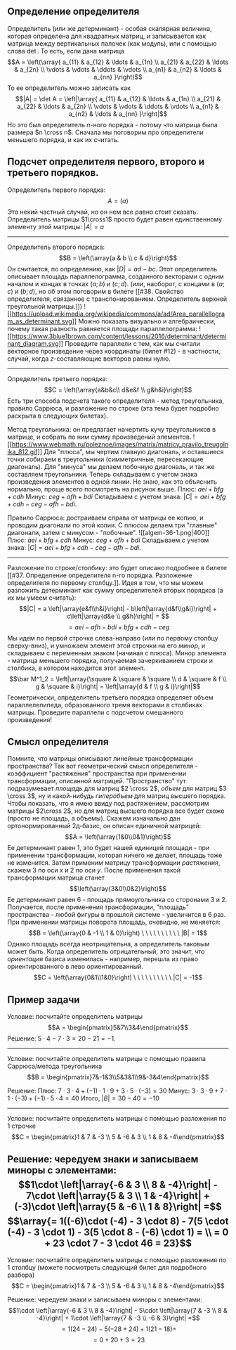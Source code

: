 ## Определение определителя
Определитель (или же детерминант) - особая скалярная величина, которая определена для квадратных матриц, и записывается как матрица между вертикальных палочек (как модуль), или с помощью слова $\det$.
То есть, если дана матрица $$A = \left(\array{
a_{11} & a_{12} & \ldots & a_{1n} \\ 
a_{21} & a_{22} & \ldots & a_{2n} \\ 
\vdots & \vdots & \ddots & \vdots \\ 
a_{n1} & a_{n2} & \ldots & a_{nn}
}\right)$$
То ее определитель можно записать как $$|A| = \det A = \left|\array{
a_{11} & a_{12} & \ldots & a_{1n} \\ 
a_{21} & a_{22} & \ldots & a_{2n} \\ 
\vdots & \vdots & \ddots & \vdots \\ 
a_{n1} & a_{n2} & \ldots & a_{nn}
}\right|$$
Но это был определитель $n$-ного порядка - потому что матрица была размера $n \cross n$. Сначала мы поговорим про определители меньшего порядка, и как их считать.
## Подсчет определителя первого, второго и третьего порядков.
Определитель первого порядка:
$$A = (a)$$
Это некий частный случай, но он нем все равно стоит сказать. Определитель матрицы $1\cross1$ просто будет равен единственному элементу этой матрицы: $|A| = a$

---
Определитель второго порядка:
$$B = \left(\array{a & b \\ c & d}\right)$$
Он считается, по определению, как $|D| = ad - bc$. Этот определитель описывает площадь параллелограмма, созданного векторами с одним началом и концах в точках $(a;b)$ и $(c;d)$. (или, наоборот, с концами в $(a;c)$ и $(b;d)$, но об этом поговорим в билете [[#38. Свойство определителя, связанное с транспонированием. Определитель верхней треугольной матрицы.]])
![[https://upload.wikimedia.org/wikipedia/commons/a/ad/Area_parallellogram_as_determinant.svg]]
Можно показать визуально и алгебраически, почему такая разность равняется площади параллелограмма:
![[https://www.3blue1brown.com/content/lessons/2016/determinant/determinant_diagram.svg]]
Проведите параллели с тем, как мы считали векторное произведение через координаты (билет #12) - в частности, случай, когда $z$-составляющие векторов равны нулю.

---
Определитель третьего порядка:
$$C = \left(\array{a&b&c\\ d&e&f \\ g&h&i}\right)$$
Есть три способа подсчета такого определителя - метод треугольника, правило Саррюса, и разложение по строке (эта тема будет подробно раскрыта в следующих билетах).

Метод треугольника: он предлагает начертить кучу треугольников в матрице, и собрать по ним сумму произведений элементов.
![[https://www.webmath.ru/poleznoe/images/matrix/matricy_pravilo_treugolnika_812.gif]]
Для "плюса", мы чертим главную диагональ, и оставшиеся точки собираем в треугольники (симметричные, пересекающие диагональ). Для "минуса" мы делаем побочную диагональ, и так же составляем треугольники. Теперь складываем с учетом знака произведения элементов в одной линии.
Не знаю, как это объяснить нормально, проще всего посмотреть на рисунок выше.
Плюс: $aei + bfg + cdh$
Минус: $ceg + afh + bdi$
Складываем с учетом знака: $|C| = aei+bfg+cdh-ceg-afh-bdi$.

Правило Саррюса: достраиваем справа от матрицы ее копию, и проводим диагонали по этой копии. С плюсом делаем три "главные" диагонали, затем с минусом - "побочные".
![[algem-36-1.png|400]]
Плюс: $aei+bfg+cdh$
Минус: $ceg+afh+bdi$
Складываем с учетом знака: $|C| = aei+bfg+cdh-ceg-afh-bdi$.

---
Разложение по строке/столбику: это будет описано подробнее в билете [[#37. Определение определителя n-го порядка. Разложение определителя по первому столбцу.]]. Идея в том, что мы можем разложить детерминант как сумму определителей вторых порядков (а их мы умеем считать):
$$|C| = a \left|\array{e&f\\h&i}\right| - b\left|\array{d&f\\g&i}\right| + c\left|\array{d&e \\ g&h}\right| = $$
$$= aei - afh -bdi + bfg + cdh-ceg$$
Мы идем по первой строчке слева-направо (или по первому столбцу сверху-вниз), и умножаем элемент этой строчки на его *минор*, и складываем с переменным знаком (начиная с плюса).
Минор элемента - матрица меньшего порядка, получаемая зачеркиванием строки и столбика, в котором находится этот элемент.
$$\bar M^1_2 = \left|\array{\square & \square & \square \\ d & \square & f \\ g & \square & i}\right| = \left|\array{d & f \\ g & i}\right|$$
Геометрически, определитель третьего порядка определяет объем параллелепипеда, образованного тремя векторами в столбиках матрицы. Проведите параллели с подсчетом смешанного произведения!
## Смысл определителя
Помните, что матрицы описывают линейные трансформации пространства? Так вот геометрический смысл определителя - коэффициент "растяжения" пространства при применении трансформации, описанной матрицей. "Пространство" тут подразумевает *площадь* для матриц $2 \cross 2$, *объем* для матриц $3 \cross 3$, ну и какой-нибудь *гиперобъем* для матриц высшего порядка.
Чтобы показать, что я имею ввиду под растяжением, рассмотрим матрицы $2\cross 2$, но для матриц высшего порядка все будет схоже (просто не площадь, а объемы).
Скажем изначально дан ортонормированный 2д-базис, он описан единичной матрицей:
$$A = \left(\array{1&0\\0&1}\right)$$
Ее детерминант равен 1, это будет нашей единицей площади - при применении трансформации, которая ничего не делает, площадь тоже не изменится.
Затем применим матрицу трансформации *растяжения*, скажем $3$ по оси $x$ и $2$ по оси $y$. После применения такой трансформации матрица станет
$$\left(\array{3&0\\0&2}\right)$$
Ее детерминант равен $6$ - площадь прямоугольника со сторонами $3$ и $2$.
Получается, после применения трансформации, "площадь" пространства - любой фигуры в прошлой системе - увеличится в 6 раз.
При применении матрицы поворота площадь, очевидно, не меняется:
$$B = \left(\array{0 & -1 \\ 1 & 0}\right) \ \ \ \ \ \ \ \ \ \ |B| = 1$$
Однако площадь всегда неотрицательна, а определитель таковым может быть. Когда определитель отрицательный, это значит, что *ориентация* базиса изменилась - например, перешла из право ориентированного в лево ориентированный.
$$C = \left(\array{0&1\\1&0}\right) \ \ \ \ \ \ \ \ \ \ |C| = -1$$
## Пример задачи
Условие: посчитайте определитель матрицы $$A = \begin{pmatrix}5&7\\3&4\end{pmatrix}$$
Решение: $5 \cdot 4 - 7 \cdot 3 = 20 - 21 = -1$.

---
Условие: посчитайте определитель матрицы с помощью правила Саррюса/метода треугольника $$B = \begin{pmatrix}7&-1&3\\5&3&1\\9&-3&4\end{pmatrix}$$

Решение:
Плюс: $7 \cdot 3 \cdot 4 + (-1) \cdot 1 \cdot 9 + 3 \cdot 5 \cdot (-3) = 30$
Минус: $3\cdot 3 \cdot 9 + 7 \cdot 1 \cdot (-3) + (-1) \cdot 5 \cdot 4 = 40$
Итого, $|B| = 30 - 40 = -10$

---
Условие: посчитайте определитель матрицы с помощью разложения по 1 строчке $$C = \begin{pmatrix}1 & 7 & -3 \\ 5 & -6 & 3 \\ 1 & 8 &  -4\end{pmatrix}$$

Решение: чередуем знаки и записываем миноры с элементами:
$$1\cdot \left|\array{-6 & 3 \\ 8 & -4}\right| - 7\cdot \left|\array{5 & 3 \\ 1 & -4}\right| + (-3)\cdot \left|\array{5 & -6 \\ 1 & 8}\right| =$$
$$\array{= 1((-6)\cdot (-4) - 3 \cdot 8) - 7(5 \cdot (-4) - 3 \cdot 1) - 3(5 \cdot 8 - (-6) \cdot 1) = \\ = 0 + 23 \cdot 7 - 3 \cdot 46 = 23}$$
---
Условие: посчитайте определитель матрицы с помощью разложения по 1 столбцу (можете посмотреть следующий билет для подробного разбора)
$$C = \begin{pmatrix}1 & 7 & -3 \\ 5 & -6 & 3 \\ 1 & 8 &  -4\end{pmatrix}$$

Решение: чередуем знаки и записываем миноры с элементами:
$$1\cdot \left|\array{-6 & 3 \\ 8 & -4}\right| - 5\cdot \left|\array{7 & -3 \\ 8 & -4}\right| + 1\cdot \left|\array{7 & -3 \\ -6 & 3}\right| =$$
$$=1(24 - 24) - 5(-28 + 24) +1(21 - 18) =$$
$$= 0 +20 + 3 = 23$$
